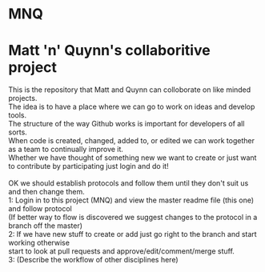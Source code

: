 # MNQ
# Matt 'n' Quynn's collaboritive project<BR>

This is the repository that Matt and Quynn can colloborate on like minded projects.<BR>
The idea is to have a place where we can go to work on ideas and develop tools.<BR>
The structure of the way Github works is important for developers of all sorts.<BR>
When code is created, changed, added to, or edited we can work together as a team to continually improve it.<BR>
Whether we have thought of something new we want to create or just want to contribute by participating just login and do it!<BR>
<BR>
OK we should establish protocols and follow them until they don't suit us and then change them.<BR>
  1: Login in to this project (MNQ) and view the master readme file (this one) and follow protocol<BR>
(If better way to flow is discovered we suggest changes to the protocol in a branch off the master)<BR>
  2: If we have new stuff to create or add just go right to the branch and start working otherwise<BR>
  start to look at pull requests and approve/edit/comment/merge stuff. <BR>
  3: (Describe the workflow of other disciplines here) <BR>
<BR>
<BR>
<BR>
<BR>

